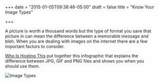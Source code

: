+++
date = "2015-01-05T09:38:46-05:00"
draft = false
title = "Know Your Image Types"

+++

A picture is worth a thousand words but the type of format you save that picture in can mean the difference between a memorable message and bleh. When you are dealing with images on the internet there are a few important factors to consider.
<!--more-->

[Who Is Hosting This](http://www.whoishostingthis.com/) put together this infographic that explains&nbsp;the difference between JPG, GIF and PNG files and shows&nbsp;you when you should use them.

![Image Types](/img/know-your-image-types.jpg)






